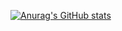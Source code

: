 [![Anurag's GitHub stats](https://github-readme-stats.vercel.app/api?username=shunji-muto)](https://github.com/anuraghazra/github-readme-stats)
